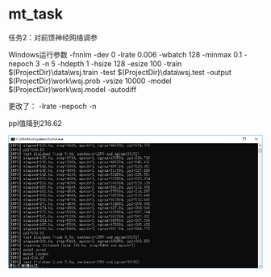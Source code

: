 # mt_task
任务2：对前馈神经网络调参

Windows运行参数
-fnnlm -dev 0 -lrate 0.006 -wbatch 128 -minmax 0.1 -nepoch 3 -n 5 -hdepth 1 -hsize 128 -esize 100 -train $(ProjectDir)\data\wsj.train -test $(ProjectDir)\data\wsj.test -output $(ProjectDir)\work\wsj.prob -vsize 10000 -model $(ProjectDir)\work\wsj.model -autodiff

更改了：
-lrate
-nepoch
-n

ppl值降到216.62

![image](http://github.com/zhaoxf4/mt_task/raw/master/images/result.png)
